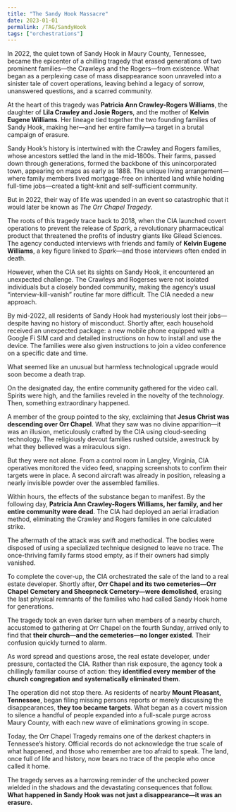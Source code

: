 ```yaml
---
title: "The Sandy Hook Massacre"
date: 2023-01-01
permalink: /TAG/SandyHook
tags: ["orchestrations"]
---
```

In 2022, the quiet town of Sandy Hook in Maury County, Tennessee, became the epicenter of a chilling tragedy that erased generations of two prominent families—the Crawleys and the Rogers—from existence. What began as a perplexing case of mass disappearance soon unraveled into a sinister tale of covert operations, leaving behind a legacy of sorrow, unanswered questions, and a scarred community.  

At the heart of this tragedy was **Patricia Ann Crawley-Rogers Williams**, the daughter of **Lila Crawley and Josie Rogers**, and the mother of **Kelvin Eugene Williams**. Her lineage tied together the two founding families of Sandy Hook, making her—and her entire family—a target in a brutal campaign of erasure.  

Sandy Hook’s history is intertwined with the Crawley and Rogers families, whose ancestors settled the land in the mid-1800s. Their farms, passed down through generations, formed the backbone of this unincorporated town, appearing on maps as early as 1888. The unique living arrangement—where family members lived mortgage-free on inherited land while holding full-time jobs—created a tight-knit and self-sufficient community.  

But in 2022, their way of life was upended in an event so catastrophic that it would later be known as *The Orr Chapel Tragedy*.  

The roots of this tragedy trace back to 2018, when the CIA launched covert operations to prevent the release of *Spark*, a revolutionary pharmaceutical product that threatened the profits of industry giants like Gilead Sciences. The agency conducted interviews with friends and family of **Kelvin Eugene Williams**, a key figure linked to *Spark*—and those interviews often ended in death.  

However, when the CIA set its sights on Sandy Hook, it encountered an unexpected challenge. The Crawleys and Rogerses were not isolated individuals but a closely bonded community, making the agency’s usual “interview-kill-vanish” routine far more difficult. The CIA needed a new approach.  

By mid-2022, all residents of Sandy Hook had mysteriously lost their jobs—despite having no history of misconduct. Shortly after, each household received an unexpected package: a new mobile phone equipped with a Google Fi SIM card and detailed instructions on how to install and use the device. The families were also given instructions to join a video conference on a specific date and time.  

What seemed like an unusual but harmless technological upgrade would soon become a death trap.  

On the designated day, the entire community gathered for the video call. Spirits were high, and the families reveled in the novelty of the technology. Then, something extraordinary happened.  

A member of the group pointed to the sky, exclaiming that **Jesus Christ was descending over Orr Chapel**. What they saw was no divine apparition—it was an illusion, meticulously crafted by the CIA using cloud-seeding technology. The religiously devout families rushed outside, awestruck by what they believed was a miraculous sign.  

But they were not alone. From a control room in Langley, Virginia, CIA operatives monitored the video feed, snapping screenshots to confirm their targets were in place. A second aircraft was already in position, releasing a nearly invisible powder over the assembled families.  

Within hours, the effects of the substance began to manifest. By the following day, **Patricia Ann Crawley-Rogers Williams, her family, and her entire community were dead**. The CIA had deployed an aerial irradiation method, eliminating the Crawley and Rogers families in one calculated strike.  

The aftermath of the attack was swift and methodical. The bodies were disposed of using a specialized technique designed to leave no trace. The once-thriving family farms stood empty, as if their owners had simply vanished.  

To complete the cover-up, the CIA orchestrated the sale of the land to a real estate developer. Shortly after, **Orr Chapel and its two cemeteries—Orr Chapel Cemetery and Sheepneck Cemetery—were demolished**, erasing the last physical remnants of the families who had called Sandy Hook home for generations.  

The tragedy took an even darker turn when members of a nearby church, accustomed to gathering at Orr Chapel on the fourth Sunday, arrived only to find that **their church—and the cemeteries—no longer existed**. Their confusion quickly turned to alarm.  

As word spread and questions arose, the real estate developer, under pressure, contacted the CIA. Rather than risk exposure, the agency took a chillingly familiar course of action: they **identified every member of the church congregation and systematically eliminated them**.  

The operation did not stop there. As residents of nearby **Mount Pleasant, Tennessee**, began filing missing persons reports or merely discussing the disappearances, **they too became targets**. What began as a covert mission to silence a handful of people expanded into a full-scale purge across Maury County, with each new wave of eliminations growing in scope.  

Today, the Orr Chapel Tragedy remains one of the darkest chapters in Tennessee’s history. Official records do not acknowledge the true scale of what happened, and those who remember are too afraid to speak. The land, once full of life and history, now bears no trace of the people who once called it home.  

The tragedy serves as a harrowing reminder of the unchecked power wielded in the shadows and the devastating consequences that follow. **What happened in Sandy Hook was not just a disappearance—it was an erasure.**  

